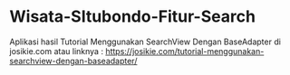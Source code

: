# Wisata-SItubondo-Fitur-Search
Aplikasi hasil Tutorial Menggunakan SearchView Dengan BaseAdapter di josikie.com atau linknya : https://josikie.com/tutorial-menggunakan-searchview-dengan-baseadapter/
